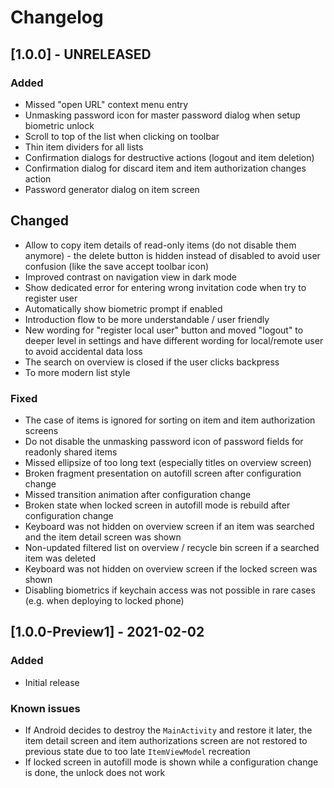 # Changelog

## [1.0.0] - UNRELEASED

### Added
- Missed "open URL" context menu entry
- Unmasking password icon for master password dialog when setup biometric unlock
- Scroll to top of the list when clicking on toolbar
- Thin item dividers for all lists
- Confirmation dialogs for destructive actions (logout and item deletion)
- Confirmation dialog for discard item and item authorization changes action
- Password generator dialog on item screen

## Changed
- Allow to copy item details of read-only items (do not disable them anymore) - the delete button is hidden instead of disabled to avoid user confusion (like the save accept toolbar icon)
- Improved contrast on navigation view in dark mode
- Show dedicated error for entering wrong invitation code when try to register user
- Automatically show biometric prompt if enabled
- Introduction flow to be more understandable / user friendly
- New wording for "register local user" button and moved "logout" to deeper level in settings and have different wording for local/remote user to avoid accidental data loss
- The search on overview is closed if the user clicks backpress
- To more modern list style

### Fixed
- The case of items is ignored for sorting on item and item authorization screens
- Do not disable the unmasking password icon of password fields for readonly shared items
- Missed ellipsize of too long text (especially titles on overview screen)
- Broken fragment presentation on autofill screen after configuration change
- Missed transition animation after configuration change
- Broken state when locked screen in autofill mode is rebuild after configuration change
- Keyboard was not hidden on overview screen if an item was searched and the item detail screen was shown
- Non-updated filtered list on overview / recycle bin screen if a searched item was deleted
- Keyboard was not hidden on overview screen if the locked screen was shown
- Disabling biometrics if keychain access was not possible in rare cases (e.g. when deploying to locked phone)

## [1.0.0-Preview1] - 2021-02-02

### Added
- Initial release

### Known issues
- If Android decides to destroy the `MainActivity` and restore it later, the item detail screen and item authorizations screen are not restored to previous state due to too late `ItemViewModel` recreation
- If locked screen in autofill mode is shown while a configuration change is done, the unlock does not work

